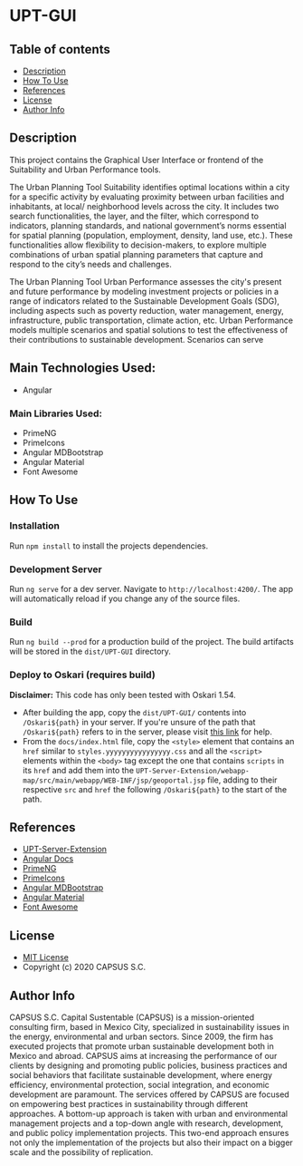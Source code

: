 # UPT-GUI

## Table of contents
- [Description](#description)
- [How To Use](#how-to-use)
- [References](#references)
- [License](#license)
- [Author Info](#author-info)


## Description

This project contains the Graphical User Interface or frontend of the Suitability and Urban Performance tools.

The Urban Planning Tool Suitability identifies optimal locations within a city for a specific activity by evaluating proximity between urban facilities and inhabitants, at local/ neighborhood levels across the city. It includes two search functionalities, the layer, and the filter, which correspond to indicators, planning standards, and national government’s norms essential for spatial planning (population, employment, density, land use, etc.). These functionalities allow flexibility to decision-makers, to explore multiple combinations of urban spatial planning parameters that capture and respond to the city’s needs and challenges.

The Urban Planning Tool Urban Performance assesses the city's present and future performance by modeling investment projects or policies in a range of indicators related to the Sustainable Development Goals (SDG), including aspects such as poverty reduction, water management, energy, infrastructure, public transportation, climate action, etc. Urban Performance models multiple scenarios and spatial solutions to test the effectiveness of their contributions to sustainable development. Scenarios can serve 


## Main Technologies Used:
- Angular

### Main Libraries Used:
- PrimeNG
- PrimeIcons
- Angular MDBootstrap
- Angular Material
- Font Awesome

## How To Use

### Installation
Run `npm install` to install the projects dependencies.

### Development Server
Run `ng serve` for a dev server. Navigate to `http://localhost:4200/`. The app will automatically reload if you change any of the source files.

### Build
Run `ng build --prod` for a production build of the project. The build artifacts will be stored in the `dist/UPT-GUI` directory.

### Deploy to Oskari (requires build)
**Disclaimer:** This code has only been tested with Oskari 1.54.

- After building the app, copy the `dist/UPT-GUI/` contents into `/Oskari${path}` in your server. If you're unsure of the path that `/Oskari${path}` refers to in the server, please visit [this link](https://github.com/oskariorg/sample-configs/blob/master/nginx/conf.d/default.conf) for help.
- From the `docs/index.html` file, copy the `<style>` element that contains an `href` similar to `styles.yyyyyyyyyyyyyyyy.css` and all the `<script>` elements within the `<body>` tag except the one that contains `scripts` in its `href` and add them into the `UPT-Server-Extension/webapp-map/src/main/webapp/WEB-INF/jsp/geoportal.jsp` file, adding to their respective `src` and `href` the following `/Oskari${path}` to the start of the path.

## References
- [UPT-Server-Extension](https://github.com/UPTechMX/UPT-Server-Extension)
- [Angular Docs](https://angular.io/)
- [PrimeNG](https://primefaces.org/primeng/showcase/#/setup)
- [PrimeIcons](https://www.primefaces.org/showcase/ui/misc/primeicons.xhtml)
- [Angular MDBootstrap](https://mdbootstrap.com/docs/angular/)
- [Angular Material](https://material.angular.io/)
- [Font Awesome](https://fontawesome.com/)

## License
- [MIT License](/LICENSE.md)
- Copyright (c) 2020 CAPSUS S.C.

## Author Info
CAPSUS S.C. Capital Sustentable (CAPSUS) is a mission-oriented consulting firm, based in Mexico City, specialized in sustainability issues in the energy, environmental and urban sectors. Since 2009, the firm has executed projects that promote urban sustainable development both in Mexico and abroad. CAPSUS aims at increasing the performance of our clients by designing and promoting public policies, business practices and social behaviors that facilitate sustainable development, where energy efficiency, environmental protection, social integration, and economic development are paramount. The services offered by CAPSUS are focused on empowering best practices in sustainability through different approaches. A bottom-up approach is taken with urban and environmental management projects and a top-down angle with research, development, and public policy implementation projects. This two-end approach ensures not only the implementation of the projects but also their impact on a bigger scale and the possibility of replication.

